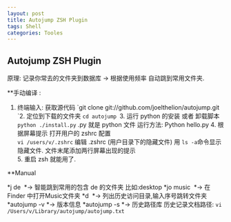 ```yaml
---
layout: post
title: Autojump ZSH Plugin  
tags: Shell
categories: Tooles
---
```



## Autojump ZSH Plugin

原理:  记录你常去的文件夹到数据库 → 根据使用频率 自动跳到常用文件夹.

\*\*手动编译 :
1. 终端输入:  获取源代码
	\`git clone git://github.com/joelthelion/autojump.git
	\`2.  定位到下载的文件夹
		`cd autojump
		`3. 运行 python 的安装 或者 卸载脚本
		`python ./install.py`
		.py  就是 python 文件    运行方法: Python hello.py
	4. 根据屏幕提示  打开用户的 zshrc 配置  
		`vi /users/v/.zshrc`
		编辑 .zshrc (用户目录下的隐藏文件) 用 `ls -a`命令显示隐藏文件.
		文件末尾添加两行屏幕出现的提示   
	5. 重启 zsh 就能用了.

\*\*Manual

*j de        *→ 智能跳到常用的包含 de 的文件夹 比如:desktop
*jo music    *→ 在 Finder 中打开Music文件夹
*d           *→ 列出历史访问目录,输入序号跳转文件夹
*autojump -v *→ 版本信息
*autojump -s *→ 历史路径库
历史记录文档路径: `vi /Users/v/Library/autojump/autojump.txt`
